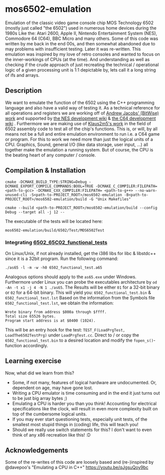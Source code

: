 # mos6502-emulation
Emulation of the classic video game console chip MOS Technology 6502 (mostly just called "the 6502") used in numerous home devices during the 1980s
Like the: Atari 2600, Apple II, Nintendo Entertainment System (NES), Commodore 64 (C64), BBC Micro and many others.
Some of this code was written by me back in the end 00s, and then somewhat abandoned due to may problems with insufficient testing. Later it was re-written.
This emulation was inspired by my love of retro consoles and wanted to focus on the inner-workings of CPUs (at the time). And understanding as well as checking if the crude approach of just recreating the technical / operational logic of a given processing unit is 1:1 depictable by, lets call it a long string of ifs and arrays.

## Description
We want to emulate the function of the 6502 using the C++ programming language and also have a valid way of testing it.
As a technical reference for all operations and registers we are working off of [Andrew Jacobs' (BitWise) work](http://www.6502.org/users/obelisk/) and supported by [the NES development wiki](https://wiki.nesdev.com/w/index.php/Status_flags) & [the C64 development wiki](https://www.c64-wiki.com/wiki/BRK) .
Furthermore we are making use of [Klaus2m5's work](https://github.com/Klaus2m5/6502_65C02_functional_tests) in the field of 6502 assembly code to test all of the chip's functions.
This is, or will, by all means not be a full and entire emulation environment to run i.e. a C64 game or program. For this to work we need more than just the logical units of a CPU. Graphics, Sound, general I/O (like data storage, user input, ...) all together make the emulation a running system. But of course, the CPU is the beating heart of any computer / console.

## Compilation & Installation
```
cmake -DCMAKE_BUILD_TYPE:STRING=Debug -DCMAKE_EXPORT_COMPILE_COMMANDS:BOOL=TRUE -DCMAKE_C_COMPILER:FILEPATH= <path-to-gcc> -DCMAKE_CXX_COMPILER:FILEPATH= <path-to-g++> --no-warn-unused-cli -S<path-to-PROJECT_ROOT>/mos6502-emulation -B<path-to-PROJECT_ROOT>/mos6502-emulation/build -G "Unix Makefiles"
```
```
cmake --build <path-to-PROJECT_ROOT>/mos6502-emulation/build --config Debug --target all -j 12 --
```
The executable of the tests will be located here:
```
mos6502-emulation/build/6502/Test/MOS6502Test
```

### Integrating [6502_65C02_functional_tests](https://github.com/Klaus2m5/6502_65C02_functional_tests)
On Linux/Unix, if not already installed, get the i386 libs for libc & libstdc++ since it is a 32bit program.
Run the following command:
```
./as65 -l -m -w -h0 6502_functional_test.a65
```
Analogous options should apply to the `as65.exe` under Windows.
Furthermore under Linux you can probe the executables architecture by `od -An -t x1 -j 4 -N 1 ./as65`.
The Results will be either `01` for a 32-bit binary or `02` for a 64-bit binary.
This will yield you: `6502_functional_test.bin` & `6502_functional_test.lst`
Based on the information from the Symbols file `6502_functional_test.lst`, we obtain the information:
```
Wrote binary from address $000a through $ffff.
Total size 65526 bytes.
Program start address is at $0400 (1024).
```
This will be an entry hook for the test: `TEST_F(LoadPrgTest, LoadThe6502TestPrg)` under `LoadPrgTest.cc`.
Direct to / or copy the `6502_functional_test.bin` to a desired location and modify the `fopen_s()`- function accordingly.

## Learning exercise
Now, what did we learn from this?

* Some, if not many, features of logical hardware are undocumented. Or, dependent on age, may have gone lost.
* Writing a CPU emulator is time consuming and in the end it just turns out to be just big array bytes ;)
* Emulating a CPU is harder you than you think! Accounting for electrical specifications like the clock, will result in even more complexity built on top of the cumbersome logical units.
* If you may ever start questioning tests, especially unit tests, of the smallest most stupid things in (coding) life, this will teach you!
* Should we really use switch statements for this? I don't want to even think of any x86 recreation like this! :D

## Acknowledgements
Some of the re-writes of this code are loosely based and (re-)inspired by @davepoo's "Emulating a CPU in C++" https://youtu.be/qJgsuQoy9bc